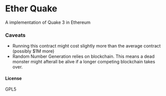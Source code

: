 Ether Quake
===========

A implementation of Quake 3 in Ethereum

### Caveats

- Running this contract might cost slightly more than the average contract (possibly $1M more)
- Random Number Generation relies on blockchain. This means a dead monster might afterall be alive if a longer competing blockchain takes over.

#### License
GPL5

